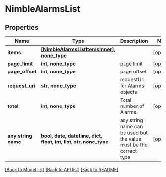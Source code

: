 # NimbleAlarmsList


## Properties
Name | Type | Description | Notes
------------ | ------------- | ------------- | -------------
**items** | [**[NimbleAlarmsListItemsInner], none_type**](NimbleAlarmsListItemsInner.md) |  | [optional] 
**page_limit** | **int, none_type** | page limit | [optional] 
**page_offset** | **int, none_type** | page offset | [optional] 
**request_uri** | **str, none_type** | requestUri for Alarms objects | [optional] 
**total** | **int, none_type** | Total number of Alarms. | [optional] 
**any string name** | **bool, date, datetime, dict, float, int, list, str, none_type** | any string name can be used but the value must be the correct type | [optional]

[[Back to Model list]](../README.md#documentation-for-models) [[Back to API list]](../README.md#documentation-for-api-endpoints) [[Back to README]](../README.md)


